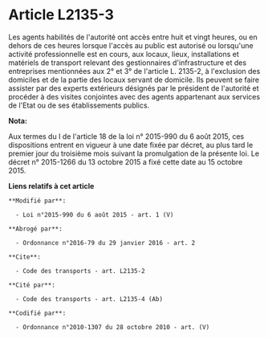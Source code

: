 # Article L2135-3

Les agents habilités de l'autorité ont accès entre huit et vingt heures, ou en dehors de ces heures lorsque l'accès au public
est autorisé ou lorsqu'une activité professionnelle est en cours, aux locaux, lieux, installations et matériels de transport
relevant des gestionnaires d'infrastructure et des entreprises mentionnées aux 2° et 3° de l'article L. 2135-2, à l'exclusion
des domiciles et de la partie des locaux servant de domicile. Ils peuvent se faire assister par des experts extérieurs
désignés par le président de l'autorité et procéder à des visites conjointes avec des agents appartenant aux services de
l'Etat ou de ses établissements publics.

**Nota:**

Aux termes du I de l'article 18 de la loi n° 2015-990 du 6 août 2015, ces dispositions entrent en vigueur à une date fixée
par décret, au plus tard le premier jour du troisième mois suivant la promulgation de la présente loi. Le décret n° 2015-1266
du 13 octobre 2015 a fixé cette date au 15 octobre 2015.

**Liens relatifs à cet article**

	**Modifié par**:

	  - Loi n°2015-990 du 6 août 2015 - art. 1 (V)

	**Abrogé par**:

	  - Ordonnance n°2016-79 du 29 janvier 2016 - art. 2

	**Cite**:

	  - Code des transports - art. L2135-2

	**Cité par**:

	  - Code des transports - art. L2135-4 (Ab)

	**Codifié par**:

	  - Ordonnance n°2010-1307 du 28 octobre 2010 - art. (V)
